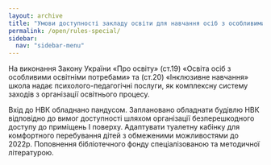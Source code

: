 ```yaml
---
layout: archive
title: "Умови доступності закладу освіти для навчання осіб з особливими освітніми потребами"
permalink: /open/rules-special/
sidebar:
  nav: "sidebar-menu"
---
```


На виконання Закону України «Про освіту» (ст.19) «Освіта осіб з особливими освітніми потребами» та (ст.20) «Інклюзивне навчання» школа надає психолого-педагогічні послуги, як комплексну систему заходів з організації освітнього процесу.

Вхід до НВК обладнано пандусом. Заплановано обладнати будівлю НВК відповідно до вимог доступності шляхом організації безперешкодного доступу до приміщень І поверху. Адаптувати туалетну кабінку для комфортного перебування дітей з обмеженими можливостями до 2022р. Поповнення бібліотечного фонду спеціалізованою та методичної літературою.

